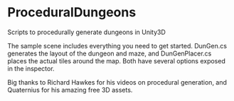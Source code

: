 # ProceduralDungeons
Scripts to procedurally generate dungeons in Unity3D

The sample scene includes everything you need to get started. DunGen.cs generates the layout of the dungeon and maze, and DunGenPlacer.cs places the actual tiles around the map. Both have several options exposed in the inspector.

Big thanks to Richard Hawkes for his videos on procedural generation, and Quaternius for his amazing free 3D assets.
